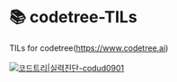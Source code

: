 # 📚 codetree-TILs
TILs for codetree(https://www.codetree.ai) <br><br>
[![코드트리|실력진단-codud0901](https://banner.codetree.ai/v1/banner/codud0901)](https://www.codetree.ai/profiles/codud0901)

